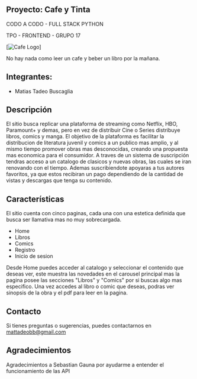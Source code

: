 ﻿## Proyecto: Cafe y Tinta
  CODO A CODO - FULL STACK PYTHON
  
  TPO - FRONTEND - GRUPO 17


[![Cafe Logo](https://static.vecteezy.com/system/resources/previews/011/468/436/non_2x/coffee-book-logo-design-tea-book-store-iconic-logo-free-vector.jpg)]

 No hay nada como leer un cafe y beber un libro por la mañana.





## Integrantes:
+ Matias Tadeo Buscaglia


## Descripción
El sitio busca replicar una plataforma de streaming como Netflix, HBO, Paramount+ y demas, pero en vez de distribuir  Cine o Series distribuye libros, comics y manga.
El objetivo de la plataforma es facilitar la distribucion de literatura juvenil y comics a un publico mas amplio, y al mismo tiempo promover obras mas desconocidas, creando una propuesta mas economica para el consumidor. 
A traves de un sistema de suscripción tendras acceso a un catalogo de clasicos y nuevas obras, las cuales se iran renovando con el tiempo. Ademas suscribiendote apoyaras a tus autores favoritos, ya que estos recibiran un pago dependiendo de la cantidad de vistas y descargas que tenga su contenido.


## Características
  El sitio cuenta con cinco paginas, cada una con una estetica definida que busca ser llamativa mas no muy sobrecargada.

 * Home
 * Libros
 * Comics
 * Registro
 * Inicio de sesion

Desde Home puedes acceder al catalogo y seleccionar el contenido que deseas ver, este muestra las novedades en el carousel principal mas la pagina posee las secciones "Libros" y "Comics" por si buscas algo mas especifico. Una vez accedes al libro o comic que deseas, podras ver sinopsis de la obra y el pdf para leer en la pagina.


## Contacto
Si tienes preguntas o sugerencias, puedes contactarnos en mattadeobb@gmail.com

## Agradecimientos
Agradecimientos a Sebastian Gauna por ayudarme a entender el funcionamiento de las API

